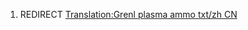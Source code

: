 1.  REDIRECT [Translation:Grenl plasma ammo txt/zh
    CN](Translation:Grenl_plasma_ammo_txt/zh_CN "wikilink")